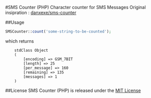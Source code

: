 #SMS Counter (PHP)
Character counter for SMS Messages
Original insipration : [danxexe/sms-counter](https://github.com/danxexe/sms-counter)

##Usage
```php
SMSCounter::count('some-string-to-be-counted');	
```
which returns
```
	stdClass Object
	(
		[encoding] => GSM_7BIT
		[length] => 25
		[per_message] => 160
		[remaining] => 135
		[messages] => 1
	)
```

##License
SMS Counter (PHP) is released under the [MIT License](License.txt)
